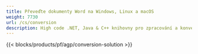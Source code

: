 ```yaml
---
title: Převeďte dokumenty Word na Windows, Linux a macOS 
weight: 7730
url: /cs/conversion
description: High code .NET, Java & C++ knihovny pro zpracování a konverzi dokumentů Word.
---
```


{{< blocks/products/pf/agp/conversion-solution >}} 